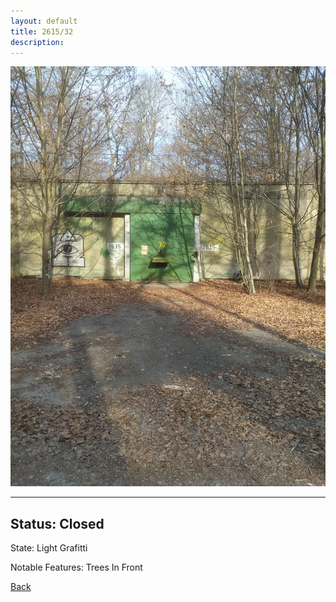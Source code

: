 ```yaml
---
layout: default
title: 2615/32
description: 
---
```

![image](https://raw.githubusercontent.com/Feuerstern3001/feuerstern3001.github.io/main/forest/bunker/2615-32.jpeg)

* * *

## Status: Closed

State: Light Grafitti

Notable Features: Trees In Front

[Back](/./forest/bunker.html)
